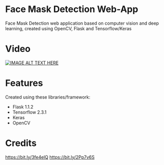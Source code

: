 # Face Mask Detection Web-App
Face Mask Detection web application based on computer vision and deep learning, created using OpenCV, Flask and Tensorflow/Keras

# Video
[![IMAGE ALT TEXT HERE](https://img.youtube.com/vi/8HJbcR4zU5U/0.jpg)](https://www.youtube.com/watch?v=8HJbcR4zU5U)

# Features
Created using these libraries/framework:
- Flask 1.1.2
- Tensorflow 2.3.1
- Keras
- OpenCV

# Credits
https://bit.ly/3fe4elQ 
https://bit.ly/2Pp7v6S
